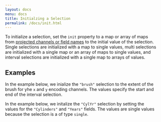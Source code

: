 ```yaml
---
layout: docs
menu: docs
title: Initialzing a Selection
permalink: /docs/init.html
---
```


To initialize a selection, set the `init` property to a map or array of maps from [projected channels or field names](project.html) to the initial value of the selection. Single selections are initialized with a map to single values, multi selections are initialized with a single map or an array of maps to single values, and interval selections are initialized with a single map to arrays of values.

## Examples

In the example below, we inialize the `"brush"` selection to the extent of the brush for yhe `x` and `y` encoding channels. The values specify the start and end of the interval selection.

<div class="vl-example" data-name="interactive_brush"></div>

In the example below, we initalize the `"CylYr"` selection by setting the values for the `"Cylinders"` and `"Years"` fields. The values are single values because the selection is a of type `single`.

<div class="vl-example" data-name="interactive_query_widgets"></div>
